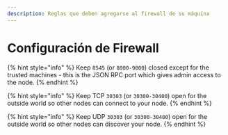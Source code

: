 ```yaml
---
description: Reglas que deben agregarse al firewall de su máquina
---
```


# Configuración de Firewall

{% hint style="info" %}
Keep `8545` \(or `8000-9000`\) closed except for the trusted machines - this is the JSON RPC port which gives admin access to the node.
{% endhint %}

{% hint style="info" %}
Keep TCP `30303` \(or `30300-30400`\) open for the outside world so other nodes can connect to your node.
{% endhint %}

{% hint style="info" %}
Keep UDP `30303` \(or `30300-30400`\) open for the outside world so other nodes can discover your node.
{% endhint %}

